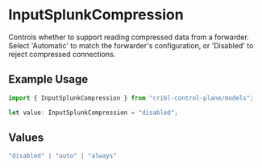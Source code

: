 # InputSplunkCompression

Controls whether to support reading compressed data from a forwarder. Select 'Automatic' to match the forwarder's configuration, or 'Disabled' to reject compressed connections.

## Example Usage

```typescript
import { InputSplunkCompression } from "cribl-control-plane/models";

let value: InputSplunkCompression = "disabled";
```

## Values

```typescript
"disabled" | "auto" | "always"
```